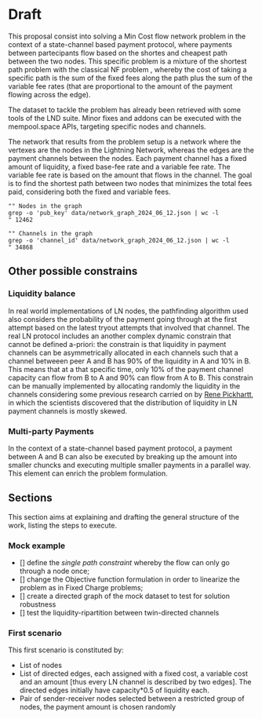 # Draft

This proposal consist into solving a Min Cost flow network problem in the context
of a state-channel based payment protocol, where payments between
partecipants flow based on the shortes and cheapest path between the two nodes.
This specific problem is a mixture of the shortest path problem with the classical NF problem ,
whereby the cost of taking a specific path is the sum of the fixed fees along the path plus
the sum of the variable fee rates (that are proportional to the amount of the payment flowing
across the edge).

The dataset to tackle the problem has already been retrieved with some tools of
 the LND suite. Minor fixes and addons can be executed with
the mempool.space APIs, targeting specific nodes and channels.

The network that results from the problem setup is a network where the vertexes
 are the nodes in the Lightning Network, whereas the edges
are the payment channels between the nodes. Each payment channel has a fixed amount
 of liquidity, a fixed base-fee rate and a variable fee rate.
The variable fee rate is based on the amount that flows in the channel.
The goal is to find the shortest path between two nodes that minimizes the
 total fees paid, considering both the fixed and variable fees.
 
```{bash}
"" Nodes in the graph
grep -o 'pub_key' data/network_graph_2024_06_12.json | wc -l
" 12462
```

```{bash}
"" Channels in the graph
grep -o 'channel_id' data/network_graph_2024_06_12.json | wc -l
" 34868
```


## Other possible constrains

### Liquidity balance

In real world implementations of LN nodes, the pathfinding algorithm used also
 considers the probability of the payment going through at the first
attempt based on the latest tryout attempts that involved that channel.
 The real LN protocol includes an another complex dynamic constrain that cannot
be defined a-priori: the constrain is that liquidity in payment channels can be
 asymmetrically allocated in each channels such that a channel betweeen
peer A and B has 90% of the liquidity in A and 10% in B. This means that
 at a that specific time, only 10%
of the payment channel capacity can flow from B to A and 90% can flow from A to B.
This constrain can be manually implemented by allocating randomly the liquidity in
the channels considering some previous research carried on by [Rene Pickhartt](https://arxiv.org/abs/2103.08576),
in which the scientists discovered that the distribution of liquidity in LN payment channels is mostly skewed.

### Multi-party Payments

In the context of a state-channel based payment protocol, a payment between A and B can
also be executed by breaking up the amount into smaller chuncks and executing multiple
smaller payments in a parallel way. This element can enrich the problem formulation.

## Sections

This section aims at explaining and drafting the general structure of the work, listing
the steps to execute.

### Mock example

- [] define the *single path constraint* whereby the flow can only go through a node once;
- [] change the Objective function formulation in order to linearize the problem as in Fixed Charge problems;
- [] create a directed graph of the mock dataset to test for solution robustness
- [] test the liquidity-ripartition between twin-directed channels

### First scenario

This first scenario is constituted by:
- List of nodes
- List of directed edges, each assigned with a fixed cost, a variable cost and an amount [thus every LN channel is described by two edges]. The directed edges initially have capacity*0.5 of liquidity each.
- Pair of sender-receiver nodes selected between a restricted group of nodes, the payment amount is chosen randomly

